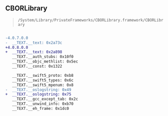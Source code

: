 ## CBORLibrary

> `/System/Library/PrivateFrameworks/CBORLibrary.framework/CBORLibrary`

```diff

-4.0.7.0.0
-  __TEXT.__text: 0x2a73c
+4.0.8.0.0
+  __TEXT.__text: 0x2a898
   __TEXT.__auth_stubs: 0x10f0
   __TEXT.__objc_methlist: 0x5ec
   __TEXT.__const: 0x1322

   __TEXT.__swift5_proto: 0xb8
   __TEXT.__swift5_types: 0x6c
   __TEXT.__swift5_mpenum: 0x8
-  __TEXT.__oslogstring: 0x49
+  __TEXT.__oslogstring: 0x75
   __TEXT.__gcc_except_tab: 0x2c
   __TEXT.__unwind_info: 0xb70
   __TEXT.__eh_frame: 0x1dc0

```
